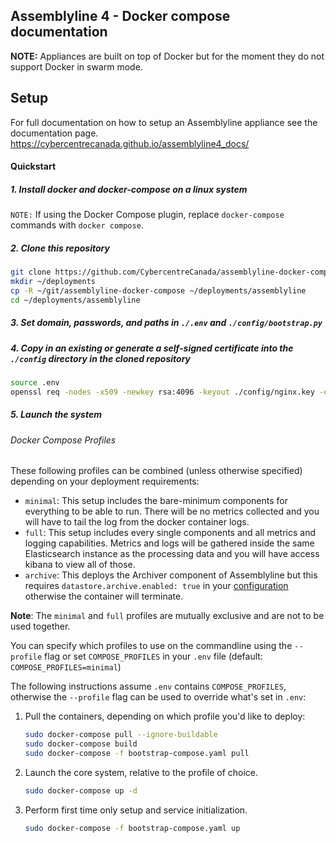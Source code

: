 ## Assemblyline 4 - Docker compose documentation

**NOTE:** Appliances are built on top of Docker but for the moment they do not support Docker in swarm mode.


## Setup

For full documentation on how to setup an Assemblyline appliance see the documentation page.
https://cybercentrecanada.github.io/assemblyline4_docs/

#### Quickstart

##### 1. Install docker and docker-compose on a linux system
```NOTE:``` If using the Docker Compose plugin, replace `docker-compose` commands with `docker compose`.

##### 2. Clone this repository
```bash
git clone https://github.com/CybercentreCanada/assemblyline-docker-compose.git
mkdir ~/deployments
cp -R ~/git/assemblyline-docker-compose ~/deployments/assemblyline
cd ~/deployments/assemblyline
```
##### 3. Set domain, passwords, and paths in `./.env` and `./config/bootstrap.py`

##### 4. Copy in an existing or generate a self-signed certificate into the `./config` directory in the cloned repository
```bash
source .env
openssl req -nodes -x509 -newkey rsa:4096 -keyout ./config/nginx.key -out ./config/nginx.crt -days 365 -subj "/C=CA/ST=Ontario/L=Ottawa/O=CCCS/CN=$DOMAIN"
```

##### 5. Launch the system

###### Docker Compose Profiles

These following profiles can be combined (unless otherwise specified) depending on your deployment requirements:

- `minimal`: This setup includes the bare-minimum components for everything to be able to run. There will be no metrics collected and you will have to tail the log from the docker container logs.
- `full`: This setup includes every single components and all metrics and logging capabilities. Metrics and logs will be gathered inside the same Elasticsearch instance as the processing data and you will have access kibana to view all of those.
- `archive`: This deploys the Archiver component of Assemblyline but this requires `datastore.archive.enabled: true` in your [configuration](./config/config.yml) otherwise the container will terminate.

**Note**: The `minimal` and `full` profiles are mutually exclusive and are not to be used together.

You can specify which profiles to use on the commandline using the `--profile` flag or set `COMPOSE_PROFILES` in your `.env` file (default: `COMPOSE_PROFILES=minimal`)

The following instructions assume `.env` contains `COMPOSE_PROFILES`, otherwise the `--profile` flag can be used to override what's set in `.env`:
 1. Pull the containers, depending on which profile you'd like to deploy:
    ```bash
    sudo docker-compose pull --ignore-buildable
    sudo docker-compose build
    sudo docker-compose -f bootstrap-compose.yaml pull
    ```

 2. Launch the core system, relative to the profile of choice.
    ```bash
    sudo docker-compose up -d
    ```
 3. Perform first time only setup and service initialization.
    ```bash
    sudo docker-compose -f bootstrap-compose.yaml up
    ```
